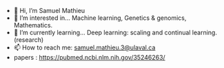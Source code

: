 - 👋 Hi, I’m Samuel Mathieu
- 👀 I’m interested in... Machine learning, Genetics & genomics, Mathematics.
- 🌱 I’m currently learning... Deep learning: scaling and continual learning. (research)
- 📫 How to reach me: samuel.mathieu.3@ulaval.ca
- papers : 
https://pubmed.ncbi.nlm.nih.gov/35246263/

<!---
SamuelMathieu-code/SamuelMathieu-code is a ✨ special ✨ repository because its `README.md` (this file) appears on your GitHub profile.
You can click the Preview link to take a look at your changes.
--->
